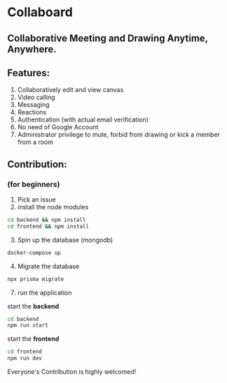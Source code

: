 # Collaboard

## Collaborative Meeting and Drawing Anytime, Anywhere.

## Features:

1. Collaboratively edit and view canvas
2. Video calling
3. Messaging
4. Reactions
5. Authentication (with actual email verification)
6. No need of Google Account
7. Administrator privilege to mute, forbid from drawing or kick a member from a room

## Contribution:

### (for beginners)

1. Pick an issue
2. install the node modules

```bash
cd backend && npm install
cd frontend && npm install
```

3. Spin up the database (mongodb)

```bash
docker-compose up
```

4. Migrate the database

```bash
npx prisma migrate
```

7. run the application

start the **backend**

```bash
cd backend
npm run start
```

start the **frontend**

```bash
cd frontend
npm run dev
```

Everyone's Contribution is highly welcomed!
